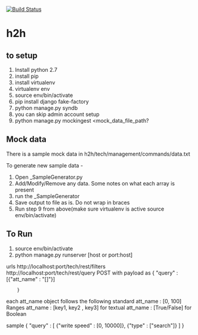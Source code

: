 [![Build
Status](https://magnum.travis-ci.com/conlini/h2h.svg?token=LNXnVSsyrtzsPrZyTXnY&branch=feature/task/py3)](https://magnum.travis-ci.com/conlini/h2h)

# h2h


to setup
--------
1.  Install python 2.7
2. install pip
3. install virtualenv
4. virtualenv env
5. source env/bin/activate
6. pip install django fake-factory
7. python manage.py syndb
8. you can skip admin account setup
9. python manage.py mockingest <mock_data_file_path?


Mock data
-------
There is a sample mock data in h2h/tech/management/commands/data.txt

To generate new sample data -
1. Open _SampleGenerator.py
2. Add/Modify/Remove any data. Some notes on what each array is present
3. run the _SampleGenerator
4. Save output to file as is. Do not wrap in braces
5. Run step 9 from above(make sure virtualenv is active source env/bin/activate)


To Run
------
1. source env/bin/activate
2. python manage.py runserver [host or port:host]

urls
http://localhost:port/tech/rest/filters
http://localhost:port/tech/rest/query POST with payload as
        {
            "query" : [{"att_name" : "[]"}]

        }

each att_name object follows the following standard
att_name : [0, 100] Ranges
att_name : [key1, key2 , key3] for textual
att_name : [True/False] for Boolean

sample
{
        "query" : [
                {"write speed" : [0, 10000]},
                {"type" : ["search"]}
                ]
}
